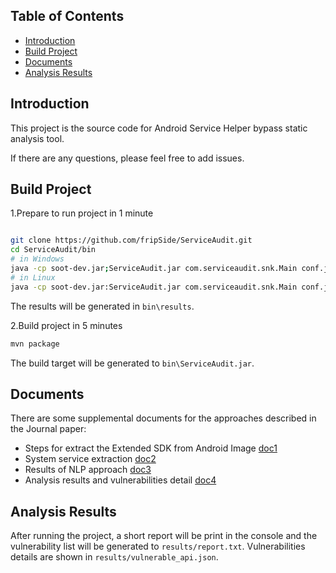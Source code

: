 ## Table of Contents
- [Introduction](#introduction)
- [Build Project](#build-project)
- [Documents](#documents)
- [Analysis Results](#analysis-results)

## Introduction
This project is the source code for Android Service Helper bypass static analysis tool.

If there are any questions, please feel free to add issues.

## Build Project
1.Prepare to run project in 1 minute
  ```bash

  git clone https://github.com/fripSide/ServiceAudit.git
  cd ServiceAudit/bin
  # in Windows
  java -cp soot-dev.jar;ServiceAudit.jar com.serviceaudit.snk.Main conf.json
  # in Linux
  java -cp soot-dev.jar:ServiceAudit.jar com.serviceaudit.snk.Main conf.json
  ```

The results will be generated in `bin\results`.

2.Build project in 5 minutes
``` bash
mvn package
```

The build target will be generated to `bin\ServiceAudit.jar`.

## Documents
There are some supplemental documents for the approaches described in the Journal paper:
- Steps for extract the Extended SDK from Android Image [doc1](docs/1.extract_service_jar.md)
- System service extraction [doc2](docs/2.extract_ipc_methods.md)
- Results of NLP approach [doc3](docs/3.nlp_approach.md)
- Analysis results and vulnerabilities detail [doc4](docs/4.vulnerabilities.md)

## Analysis Results
After running the project, a short report will be print in the console and the vulnerability list will be generated to `results/report.txt`. Vulnerabilities details are shown in `results/vulnerable_api.json`.
